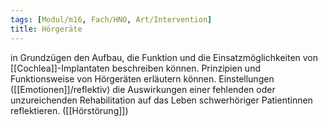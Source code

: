 ```yaml
---
tags: [Modul/m16, Fach/HNO, Art/Intervention]
title: Hörgeräte
---
```

in Grundzügen den Aufbau, die Funktion und die Einsatzmöglichkeiten von [[Cochlea]]-Implantaten beschreiben können.
Prinzipien und Funktionsweise von Hörgeräten erläutern können.
Einstellungen ([[Emotionen]]/reflektiv)
die Auswirkungen einer fehlenden oder unzureichenden Rehabilitation auf das Leben schwerhöriger Patientinnen reflektieren. ([[Hörstörung]])

